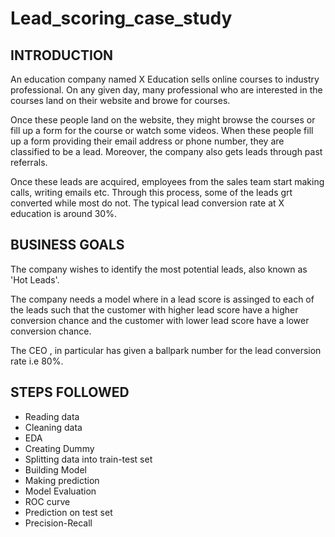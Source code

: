 # Lead_scoring_case_study

## INTRODUCTION

An education company named X Education sells online  courses to industry professional. On any given day, many professional who  are interested in the courses land on their website and browe for courses.

Once these people land  on the website, they might browse the courses or fill up a form for the  course or watch some  videos. When these people fill  up  a form providing their email address or phone number, they are classified  to  be  a lead. Moreover, the company also gets leads through past referrals.

Once these  leads are acquired, employees from the sales team  start making calls, writing emails etc. Through this process, some of the leads grt converted while most do not. The typical lead conversion rate at X education is around 30%.

## BUSINESS GOALS

The company wishes to identify the most potential leads, also known as 'Hot Leads'.

The company needs a model where in a lead score is assinged to each of the  leads such that the customer with higher lead score have a higher  conversion chance and  the customer with lower lead score have a lower conversion chance.

The CEO , in particular has  given a ballpark number for the  lead conversion rate i.e 80%.


## STEPS FOLLOWED

+ Reading data
+ Cleaning data
+ EDA
+ Creating Dummy
+ Splitting data into train-test set
+ Building Model
+ Making prediction
+ Model Evaluation
+ ROC curve
+ Prediction on test set
+ Precision-Recall
